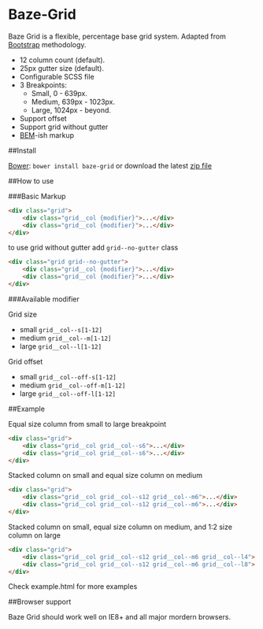 Baze-Grid
=========

Baze Grid is a flexible, percentage base grid system. Adapted from [Bootstrap](http://getbootstrap.com/) methodology. 

- 12 column count (default).
- 25px gutter size (default).
- Configurable SCSS file
- 3 Breakpoints:
    - Small, 0 - 639px.
    - Medium, 639px - 1023px.
    - Large, 1024px - beyond.
- Support offset
- Support grid without gutter
- [BEM](http://csswizardry.com/2013/01/mindbemding-getting-your-head-round-bem-syntax/)-ish markup


##Install

[Bower](http://bower.io/): `bower install baze-grid` or download the latest [zip file](https://github.com/ImBobby/Baze-Grid/releases)


##How to use

###Basic Markup

```HTML
<div class="grid">
    <div class="grid__col {modifier}">...</div>
    <div class="grid__col {modifier}">...</div>
</div>
```

to use grid without gutter add `grid--no-gutter` class

```HTML
<div class="grid grid--no-gutter">
    <div class="grid__col {modifier}">...</div>
    <div class="grid__col {modifier}">...</div>
</div>
```

###Available modifier

Grid size
- small `grid__col--s[1-12]`
- medium `grid__col--m[1-12]`
- large `grid__col--l[1-12]`

Grid offset
- small `grid__col--off-s[1-12]`
- medium `grid__col--off-m[1-12]`
- large `grid__col--off-l[1-12]`

##Example

Equal size column from small to large breakpoint

```HTML
<div class="grid">
    <div class="grid__col grid__col--s6">...</div>
    <div class="grid__col grid__col--s6">...</div>
</div>
```

Stacked column on small and equal size column on medium
```HTML
<div class="grid">
    <div class="grid__col grid__col--s12 grid__col--m6">...</div>
    <div class="grid__col grid__col--s12 grid__col--m6">...</div>
</div>
```

Stacked column on small, equal size column on medium, and 1:2 size column on large
```HTML
<div class="grid">
    <div class="grid__col grid__col--s12 grid__col--m6 grid__col--l4">...</div>
    <div class="grid__col grid__col--s12 grid__col--m6 grid__col--l8">...</div>
</div>
```

Check example.html for more examples

##Browser support

Baze Grid should work well on IE8+ and all major mordern browsers.